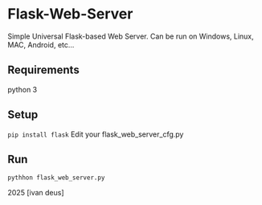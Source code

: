 # Flask-Web-Server
Simple Universal Flask-based Web Server. Can be run on Windows, Linux, MAC, Android, etc...
## Requirements
python 3
## Setup 
`pip install flask`
Edit your flask_web_server_cfg.py
## Run
`pythhon flask_web_server.py`

2025 [ivan deus]
